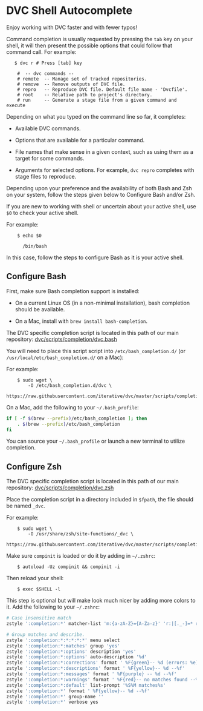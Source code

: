 # DVC Shell Autocomplete

Enjoy working with DVC faster and with fewer typos!

Command completion is usually requested by pressing the `tab` key on your
shell, it will then present the possible options that could follow that command
call. For example:

```dvc
   $ dvc r # Press [tab] key

    #  -- dvc commands --
    # remote  -- Manage set of tracked repositories.
    # remove  -- Remove outputs of DVC file.
    # repro   -- Reproduce DVC file. Default file name - 'Dvcfile'.
    # root    -- Relative path to project's directory.
    # run     -- Generate a stage file from a given command and execute
```

Depending on what you typed on the command line so far, it completes:

- Available DVC commands.

- Options that are available for a particular command.

- File names that make sense in a given context, such as using them as a target
  for some commands.

- Arguments for selected options. For example, `dvc repro` completes with stage
  files to reproduce.

Depending upon your preference and the availability of both Bash and Zsh on
your system, follow the steps given below to Configure Bash and/or Zsh.

If you are new to working with shell or uncertain about your active shell, use
`$0` to check your active shell.

For example:

```dvc
    $ echo $0

      /bin/bash
```

In this case, follow the steps to configure Bash as it is your active shell.

## Configure Bash

First, make sure Bash completion support is installed:

- On a current Linux OS (in a non-minimal installation), bash completion should
  be available.

- On a Mac, install with `brew install bash-completion`.

The DVC specific completion script is located in this path of our main
repository:
[dvc/scripts/completion/dvc.bash](https://github.com/iterative/dvc/blob/master/scripts/completion/dvc.bash)

You will need to place this script script into `/etc/bash_completion.d/` (or
`/usr/local/etc/bash_completion.d/` on a Mac):

For example:

```dvc
    $ sudo wget \
        -O /etc/bash_completion.d/dvc \
        https://raw.githubusercontent.com/iterative/dvc/master/scripts/completion/dvc.bash
```

On a Mac, add the following to your `~/.bash_profile`:

```bash
if [ -f $(brew --prefix)/etc/bash_completion ]; then
    . $(brew --prefix)/etc/bash_completion
fi
```

You can source your `~/.bash_profile` or launch a new terminal to utilize
completion.

## Configure Zsh

The DVC specific completion script is located in this path of our main
repository:
[dvc/scripts/completion/dvc.zsh](https://github.com/iterative/dvc/blob/master/scripts/completion/dvc.zsh)

Place the completion script in a directory included in `$fpath`,
the file should be named `_dvc`.

For example:

```dvc
    $ sudo wget \
        -O /usr/share/zsh/site-functions/_dvc \
        https://raw.githubusercontent.com/iterative/dvc/master/scripts/completion/dvc.zsh
```

Make sure `compinit` is loaded or do it by adding in `~/.zshrc`:

```dvc
    $ autoload -Uz compinit && compinit -i
```

Then reload your shell:

```dvc
    $ exec $SHELL -l
```

This step is optional but will make look much nicer by adding more colors to it.
Add the following to your `~/.zshrc`:

```bash
# Case insensitive match
zstyle ':completion:*' matcher-list 'm:{a-zA-Z}={A-Za-z}' 'r:|[._-]=* r:|=*' 'l:|=* r:|=*'

# Group matches and describe.
zstyle ':completion:*:*:*:*:*' menu select
zstyle ':completion:*:matches' group 'yes'
zstyle ':completion:*:options' description 'yes'
zstyle ':completion:*:options' auto-description '%d'
zstyle ':completion:*:corrections' format ' %F{green}-- %d (errors: %e) --%f'
zstyle ':completion:*:descriptions' format ' %F{yellow}-- %d --%f'
zstyle ':completion:*:messages' format ' %F{purple} -- %d --%f'
zstyle ':completion:*:warnings' format ' %F{red}-- no matches found --%f'
zstyle ':completion:*:default' list-prompt '%S%M matches%s'
zstyle ':completion:*' format ' %F{yellow}-- %d --%f'
zstyle ':completion:*' group-name ''
zstyle ':completion:*' verbose yes
```
